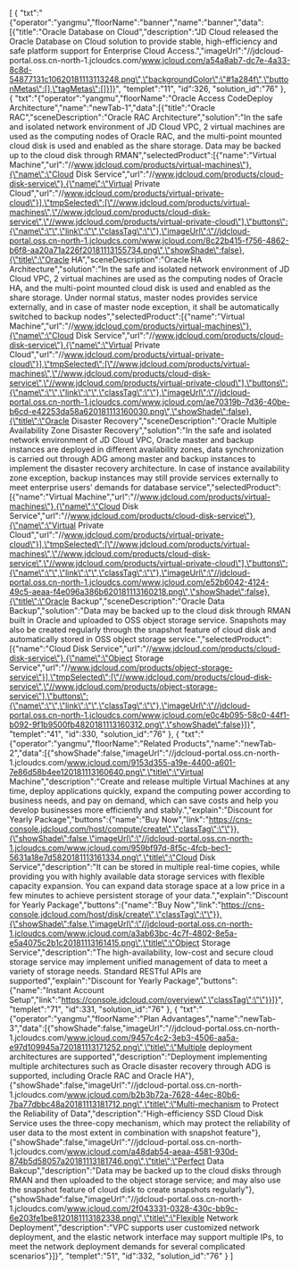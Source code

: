 [
	{
		"txt":"{\"operator\":\"yangmu\",\"floorName\":\"banner\",\"name\":\"banner\",\"data\":[{\"title\":\"Oracle Database on Cloud\",\"description\":\"JD Cloud released the Oracle Database on Cloud solution to provide stable, high-efficiency and safe platform support for Enterprise Cloud Access.\",\"imageUrl\":\"//jdcloud-portal.oss.cn-north-1.jcloudcs.com/www.jcloud.com/a54a8ab7-dc7e-4a33-8c8d-54877131c10620181113113248.png\",\"backgroundColor\":\"#1a284f\",\"buttonMetas\":[],\"tagMetas\":[]}]}",
		"templet":"11",
		"id":326,
		"solution_id":"76"
	},
	{
		"txt":"{\"operator\":\"yangmu\",\"floorName\":\"Oracle Access CodeDeploy Architecture\",\"name\":\"newTab-1\",\"data\":[{\"title\":\"Oracle RAC\",\"sceneDescription\":\"Oracle RAC Architecture\",\"solution\":\"In the safe and isolated network environment of JD Cloud VPC, 2 virtual machines are used as the computing nodes of Oracle RAC, and the multi-point mounted cloud disk is used and enabled as the share storage. Data may be backed up to the cloud disk through RMAN\",\"selectedProduct\":[{\"name\":\"Virtual Machine\",\"url\":\"//www.jdcloud.com/products/virtual-machines\"},{\"name\":\"Cloud Disk Service\",\"url\":\"//www.jdcloud.com/products/cloud-disk-service\"},{\"name\":\"Virtual Private Cloud\",\"url\":\"//www.jdcloud.com/products/virtual-private-cloud\"}],\"tmpSelected\":[\"//www.jdcloud.com/products/virtual-machines\",\"//www.jdcloud.com/products/cloud-disk-service\",\"//www.jdcloud.com/products/virtual-private-cloud\"],\"buttons\":{\"name\":\"\",\"link\":\"\",\"classTag\":\"\"},\"imageUrl\":\"//jdcloud-portal.oss.cn-north-1.jcloudcs.com/www.jcloud.com/8c22b415-f756-4862-b6f8-aa20a71a226f20181113155734.png\",\"showShade\":false},{\"title\":\"Oracle HA\",\"sceneDescription\":\"Oracle HA Architecture\",\"solution\":\"In the safe and isolated network environment of JD Cloud VPC, 2 virtual machines are used as the computing nodes of Oracle HA, and the multi-point mounted cloud disk is used and enabled as the share storage. Under normal status, master nodes provides service externally, and in case of master node exception, it shall be automatically switched to backup nodes\",\"selectedProduct\":[{\"name\":\"Virtual Machine\",\"url\":\"//www.jdcloud.com/products/virtual-machines\"},{\"name\":\"Cloud Disk Service\",\"url\":\"//www.jdcloud.com/products/cloud-disk-service\"},{\"name\":\"Virtual Private Cloud\",\"url\":\"//www.jdcloud.com/products/virtual-private-cloud\"}],\"tmpSelected\":[\"//www.jdcloud.com/products/virtual-machines\",\"//www.jdcloud.com/products/cloud-disk-service\",\"//www.jdcloud.com/products/virtual-private-cloud\"],\"buttons\":{\"name\":\"\",\"link\":\"\",\"classTag\":\"\"},\"imageUrl\":\"//jdcloud-portal.oss.cn-north-1.jcloudcs.com/www.jcloud.com/ae70319b-7d36-40be-b6cd-e42253da58a620181113160030.png\",\"showShade\":false},{\"title\":\"Oracle Disaster Recovery\",\"sceneDescription\":\"Oracle Multiple Availability Zone Disaster Recovery\",\"solution\":\"In the safe and isolated network environment of JD Cloud VPC, Oracle master and backup instances are deployed in different availability zones, data synchronization is carried out through ADG among master and backup instances to implement the disaster recovery architecture. In case of instance availability zone exception, backup instances may still provide services externally to meet enterprise users’ demands for database service\",\"selectedProduct\":[{\"name\":\"Virtual Machine\",\"url\":\"//www.jdcloud.com/products/virtual-machines\"},{\"name\":\"Cloud Disk Service\",\"url\":\"//www.jdcloud.com/products/cloud-disk-service\"},{\"name\":\"Virtual Private Cloud\",\"url\":\"//www.jdcloud.com/products/virtual-private-cloud\"}],\"tmpSelected\":[\"//www.jdcloud.com/products/virtual-machines\",\"//www.jdcloud.com/products/cloud-disk-service\",\"//www.jdcloud.com/products/virtual-private-cloud\"],\"buttons\":{\"name\":\"\",\"link\":\"\",\"classTag\":\"\"},\"imageUrl\":\"//jdcloud-portal.oss.cn-north-1.jcloudcs.com/www.jcloud.com/e52b6042-4124-49c5-aeaa-f4e096a386b620181113160218.png\",\"showShade\":false},{\"title\":\"Oracle Backup\",\"sceneDescription\":\"Oracle Data Backup\",\"solution\":\"Data may be backed up to the cloud disk through RMAN built in Oracle and uploaded to OSS object storage service. Snapshots may also be created regularly through the snapshot feature of cloud disk and automatically stored in OSS object storage service.\",\"selectedProduct\":[{\"name\":\"Cloud Disk Service\",\"url\":\"//www.jdcloud.com/products/cloud-disk-service\"},{\"name\":\"Object Storage Service\",\"url\":\"//www.jdcloud.com/products/object-storage-service\"}],\"tmpSelected\":[\"//www.jdcloud.com/products/cloud-disk-service\",\"//www.jdcloud.com/products/object-storage-service\"],\"buttons\":{\"name\":\"\",\"link\":\"\",\"classTag\":\"\"},\"imageUrl\":\"//jdcloud-portal.oss.cn-north-1.jcloudcs.com/www.jcloud.com/e0c4b095-58c0-44f1-b092-9f1b9500fb4820181113160312.png\",\"showShade\":false}]}",
		"templet":"41",
		"id":330,
		"solution_id":"76"
	},
	{
		"txt":"{\"operator\":\"yangmu\",\"floorName\":\"Related Products\",\"name\":\"newTab-2\",\"data\":[{\"showShade\":false,\"imageUrl\":\"//jdcloud-portal.oss.cn-north-1.jcloudcs.com/www.jcloud.com/9153d355-a19e-4400-a601-7e86d58b4ee120181113160640.png\",\"title\":\"Virtual Machine\",\"description\":\"Create and release multiple Virtual Machines at any time, deploy applications quickly, expand the computing power according to business needs, and pay on demand, which can save costs and help you develop businesses more efficiently and stably.\",\"explain\":\"Discount for Yearly Package\",\"buttons\":{\"name\":\"Buy Now\",\"link\":\"https://cns-console.jdcloud.com/host/compute/create\",\"classTag\":\"\"}},{\"showShade\":false,\"imageUrl\":\"//jdcloud-portal.oss.cn-north-1.jcloudcs.com/www.jcloud.com/959bf97d-8f5c-4fcb-bec1-5631a18e7d5820181113161334.png\",\"title\":\"Cloud Disk Service\",\"description\":\"It can be stored in multiple real-time copies, while providing you with highly available data storage services with flexible capacity expansion. You can expand data storage space at a low price in a few minutes to achieve persistent storage of your data.\",\"explain\":\"Discount for Yearly Package\",\"buttons\":{\"name\":\"Buy Now\",\"link\":\"https://cns-console.jdcloud.com/host/disk/create\",\"classTag\":\"\"}},{\"showShade\":false,\"imageUrl\":\"//jdcloud-portal.oss.cn-north-1.jcloudcs.com/www.jcloud.com/a3ab63bc-4c7f-4802-8e5a-e5a4075c2b1c20181113161415.png\",\"title\":\"Object Storage Service\",\"description\":\"The high-availability, low-cost and secure cloud storage service may implement unified management of data to meet a variety of storage needs. Standard RESTful APIs are supported\",\"explain\":\"Discount for Yearly Package\",\"buttons\":{\"name\":\"Instant Account Setup\",\"link\":\"https://console.jdcloud.com/overview\",\"classTag\":\"\"}}]}",
		"templet":"71",
		"id":331,
		"solution_id":"76"
	},
	{
		"txt":"{\"operator\":\"yangmu\",\"floorName\":\"Plan Advantages\",\"name\":\"newTab-3\",\"data\":[{\"showShade\":false,\"imageUrl\":\"//jdcloud-portal.oss.cn-north-1.jcloudcs.com/www.jcloud.com/9457c4c2-3eb3-4506-aa5a-e97d109945a720181113171252.png\",\"title\":\"Multiple deployment architectures are supported\",\"description\":\"Deployment implementing multiple architectures such as Oracle disaster recovery through ADG is supported, including Oracle RAC and Oracle HA\"},{\"showShade\":false,\"imageUrl\":\"//jdcloud-portal.oss.cn-north-1.jcloudcs.com/www.jcloud.com/b2b3b72a-7628-44ec-80b6-7ba77dbbc48a20181113181712.png\",\"title\":\"Multi-mechanism to Protect the Reliability of Data\",\"description\":\"High-efficiency SSD Cloud Disk Service uses the three-copy mechanism, which may protect the reliability of user data to the most extent in combination with snapshot feature\"},{\"showShade\":false,\"imageUrl\":\"//jdcloud-portal.oss.cn-north-1.jcloudcs.com/www.jcloud.com/a48dab54-aeaa-4581-930d-874b5d58057a20181113181746.png\",\"title\":\"Perfect Data Bakcup\",\"description\":\"Data may be backed up to the cloud disks through RMAN and then uploaded to the object storage service; and may also use the snapshot feature of cloud disk to create snapshots regularly\"},{\"showShade\":false,\"imageUrl\":\"//jdcloud-portal.oss.cn-north-1.jcloudcs.com/www.jcloud.com/2f043331-0328-430c-bb9c-6e203fe1be8120181113182338.png\",\"title\":\"Flexible Network Deployment\",\"description\":\"VPC supports user customized network deployment, and the elastic network interface may support multiple IPs, to meet the network deployment demands for several complicated scenarios\"}]}",
		"templet":"51",
		"id":332,
		"solution_id":"76"
	}
]
